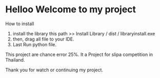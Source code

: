 # Helloo Welcome to my project
 How to install
 1. install the library this path >> Install Library / dist / libraryinstall.exe
 2. then, drag all file to your IDE.
 3. Last Run python file.

This project are chance error 25%.
It a Project for slipa competition in Thailand.

Thank you for watch or continuing my project.
